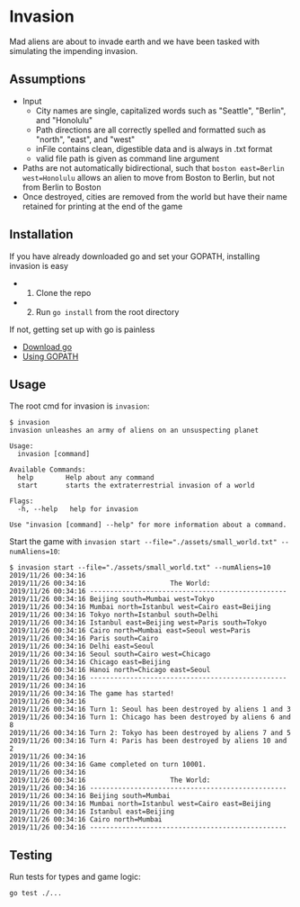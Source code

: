 # Invasion
Mad aliens are about to invade earth and we have been tasked with simulating the impending invasion.

## Assumptions
- Input
    - City names are single, capitalized words such as "Seattle", "Berlin", and "Honolulu"
    - Path directions are all correctly spelled and formatted such as "north", "east", and "west"
    - inFile contains clean, digestible data and is always in .txt format
    - valid file path is given as command line argument
- Paths are not automatically bidirectional, such that `boston east=Berlin west=Honolulu` allows an alien to move from Boston to Berlin, but not from Berlin to Boston
- Once destroyed, cities are removed from the world but have their name retained for printing at the end of the game

## Installation
If you have already downloaded go and set your GOPATH, installing invasion is easy
- 1. Clone the repo
- 2. Run `go install` from the root directory

If not, getting set up with go is painless
- [Download go](https://golang.org/dl/)
- [Using GOPATH](https://github.com/golang/go/wiki/GOPATH)

## Usage

The root cmd for invasion is `invasion`:
```
$ invasion
invasion unleashes an army of aliens on an unsuspecting planet

Usage:
  invasion [command]

Available Commands:
  help        Help about any command
  start       starts the extraterrestrial invasion of a world

Flags:
  -h, --help   help for invasion

Use "invasion [command] --help" for more information about a command.
```

Start the game with `invasion start --file="./assets/small_world.txt" --numAliens=10`:
```
$ invasion start --file="./assets/small_world.txt" --numAliens=10
2019/11/26 00:34:16 
2019/11/26 00:34:16                     The World:
2019/11/26 00:34:16 -------------------------------------------------
2019/11/26 00:34:16 Beijing south=Mumbai west=Tokyo 
2019/11/26 00:34:16 Mumbai north=Istanbul west=Cairo east=Beijing 
2019/11/26 00:34:16 Tokyo north=Istanbul south=Delhi 
2019/11/26 00:34:16 Istanbul east=Beijing west=Paris south=Tokyo 
2019/11/26 00:34:16 Cairo north=Mumbai east=Seoul west=Paris 
2019/11/26 00:34:16 Paris south=Cairo 
2019/11/26 00:34:16 Delhi east=Seoul 
2019/11/26 00:34:16 Seoul south=Cairo west=Chicago 
2019/11/26 00:34:16 Chicago east=Beijing 
2019/11/26 00:34:16 Hanoi north=Chicago east=Seoul 
2019/11/26 00:34:16 -------------------------------------------------
2019/11/26 00:34:16 
2019/11/26 00:34:16 The game has started!
2019/11/26 00:34:16 
2019/11/26 00:34:16 Turn 1: Seoul has been destroyed by aliens 1 and 3 
2019/11/26 00:34:16 Turn 1: Chicago has been destroyed by aliens 6 and 8 
2019/11/26 00:34:16 Turn 2: Tokyo has been destroyed by aliens 7 and 5 
2019/11/26 00:34:16 Turn 4: Paris has been destroyed by aliens 10 and 2 
2019/11/26 00:34:16 
2019/11/26 00:34:16 Game completed on turn 10001.
2019/11/26 00:34:16 
2019/11/26 00:34:16                     The World:
2019/11/26 00:34:16 -------------------------------------------------
2019/11/26 00:34:16 Beijing south=Mumbai 
2019/11/26 00:34:16 Mumbai north=Istanbul west=Cairo east=Beijing 
2019/11/26 00:34:16 Istanbul east=Beijing 
2019/11/26 00:34:16 Cairo north=Mumbai 
2019/11/26 00:34:16 -------------------------------------------------
```
## Testing
Run tests for types and game logic:
```
go test ./...
```
